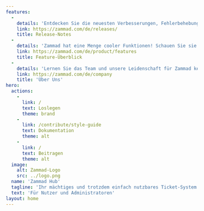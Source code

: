 ```yaml
---
features:
  - 
    details: 'Entdecken Sie die neuesten Verbesserungen, Fehlerbehebungen und neuen Funktionen, damit Ihr Ticket-System optimal läuft.'
    link: https://zammad.com/de/releases/
    title: Release-Notes
  - 
    details: 'Zammad hat eine Menge cooler Funktionen! Schauen Sie sie hier an!'
    link: https://zammad.com/de/product/features
    title: Feature-Überblick
  - 
    details: 'Lernen Sie das Team und unsere Leidenschaft für Zammad kennen.'
    link: https://zammad.com/de/company
    title: 'Über Uns'
hero:
  actions:
    - 
      link: /
      text: Loslegen
      theme: brand
    - 
      link: /contribute/style-guide
      text: Dokumentation
      theme: alt
    - 
      link: /
      text: Beitragen
      theme: alt
  image:
    alt: Zammad-Logo
    src: ../logo.png
  name: 'Zammad Hub'
  tagline: 'Ihr mächtiges und trotzdem einfach nutzbares Ticket-System.'
  text: 'Für Nutzer und Administratoren'
layout: home
---
```

